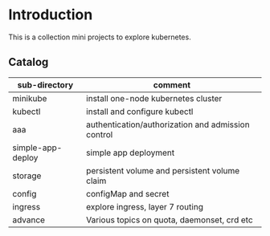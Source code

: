 # Introduction

This is a collection mini projects to explore kubernetes.

## Catalog

| sub-directory      | comment                                             |
| ------------------ | --------------------------------------------------- |
| minikube           | install one-node kubernetes cluster                 |
| kubectl            | install and configure kubectl                       |
| aaa                | authentication/authorization and admission control  |
| simple-app-deploy  | simple app deployment                               |
| storage            | persistent volume and persistent volume claim       |
| config             | configMap and secret                                |
| ingress            | explore ingress, layer 7 routing                    |
| advance            | Various topics on quota, daemonset, crd etc         |
